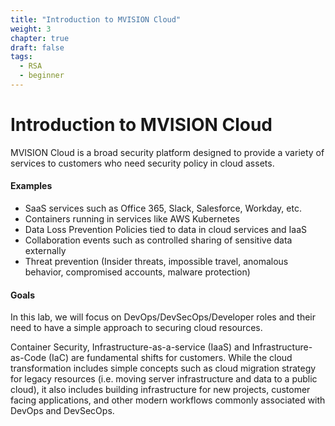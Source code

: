 ```yaml
---
title: "Introduction to MVISION Cloud"
weight: 3
chapter: true
draft: false
tags:
  - RSA
  - beginner
---
```


# Introduction to MVISION Cloud

MVISION Cloud is a broad security platform designed to provide a variety of services to customers who need security policy in cloud assets. 

#### Examples 
 - SaaS services such as Office 365, Slack, Salesforce, Workday, etc.
 - Containers running in services like AWS Kubernetes
 - Data Loss Prevention Policies tied to data in cloud services and IaaS
 - Collaboration events such as controlled sharing of sensitive data externally 
 - Threat prevention (Insider threats, impossible travel, anomalous behavior, compromised accounts, malware protection)

#### Goals 
In this lab, we will focus on DevOps/DevSecOps/Developer roles and their need to have a simple approach to securing cloud resources. 

Container Security, Infrastructure-as-a-service (IaaS) and Infrastructure-as-Code (IaC) are fundamental shifts for customers. While the cloud transformation includes simple concepts such as cloud migration strategy for legacy resources (i.e. moving server infrastructure and data to a public cloud), it also includes building infrastructure for new projects, customer facing applications, and other modern workflows commonly associated with DevOps and DevSecOps.  
